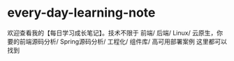 # every-day-learning-note
欢迎查看我的【每日学习成长笔记】。技术不限于 前端/ 后端/ Linux/ 云原生，你要的前端源码分析/ Spring源码分析/ 工程化/  组件库/ 高可用部署案例 这里都可以找到
